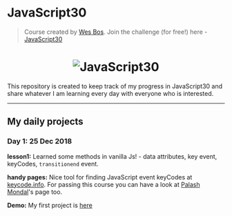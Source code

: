 # JavaScript30

> Course created by [Wes Bos](https://github.com/wesbos). Join the challenge (for free!) here - [JavaScript30](https://javascript30.com/account)

<h1 align="center">
  <img src="https://javascript30.com/images/JS3-social-share.png" style="max-width:100%" alt="JavaScript30" />
</h1>

This repository is created to keep track of my progress in JavaScript30 and share whatever I am learning every day with everyone who is interested. 

---

## My daily projects

### Day 1: 25 Dec 2018

**lesson1:** Learned some methods in vanilla Js! - data attributes, key event, keyCodes, `transitionend` event.

**handy pages:** Nice tool for finding JavaScript event keyCodes at [keycode.info](http://keycode.info/). For passing this course you can have a look at [Palash Mondal](https://github.com/palashmon)'s page too.

**Demo:** My first project is [here](https://ellimoty.github.io/Vanilla-Javascript30/Project01-DrumKit/index.html)
